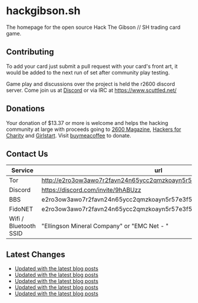 # hackgibson.sh
The homepage for the open source Hack The Gibson // SH trading card game.


## Contributing

To add your card just submit a pull request with your card's front art, it would be added to the next run of set after community play testing.

Game play and discussions over the project is held the r2600 discord server. Come join us at [Discord](https://discord.com/invite/9hABUzz) or via IRC at https://www.scuttled.net/


## Donations

Your donation of $13.37 or more is welcome and helps the hacking community at large with proceeds going to [2600 Magazine](https://2600.com/), [Hackers for Charity](https://hackersforcharity.org) and [Girlstart](https://girlstart.org).  Visit [buymeacoffee](https://www.buymeacoffee.com/hackgibson.sh) to donate.


## Contact Us

Service | url
-|-
Tor | http://e2ro3ow3awo7r2favn24n65ycc2qmzkoayn5r57e3f56nvjwdcgg32ad.onion
Discord | https://discord.com/invite/9hABUzz
BBS | e2ro3ow3awo7r2favn24n65ycc2qmzkoayn5r57e3f56nvjwdcgg32ad.onion:23
FidoNET | e2ro3ow3awo7r2favn24n65ycc2qmzkoayn5r57e3f56nvjwdcgg32ad.onion:24554
Wifi / Bluetooth SSID | "Ellingson Mineral Company" or "EMC Net - <fidonet address>"

## Latest Changes
<!-- BLOG-POST-LIST:START -->
- [Updated with the latest blog posts](https://github.com/DFW2600/hackgibson.sh/commit/d08e0d39b1f54fb2468e47f353a83ae05b29df1b)
- [Updated with the latest blog posts](https://github.com/DFW2600/hackgibson.sh/commit/8f2302c1ca79916fbd5ce82446cbdcce66704f8a)
- [Updated with the latest blog posts](https://github.com/DFW2600/hackgibson.sh/commit/1582f48a717c30a6815a50c6b96aa378871c9c0f)
- [Updated with the latest blog posts](https://github.com/DFW2600/hackgibson.sh/commit/1e019b8d63069e1630da5621fa8f01d58b6eb2d9)
- [Updated with the latest blog posts](https://github.com/DFW2600/hackgibson.sh/commit/4b7a385291f931ced5c164d1deafff9f345c2cf3)
<!-- BLOG-POST-LIST:END -->
